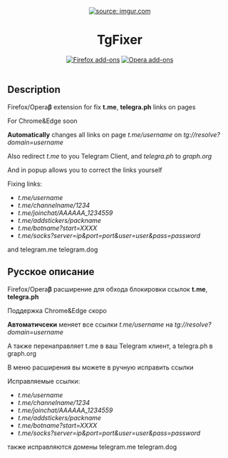 
<p align="center"><a href="https://imgur.com/yQiqD1Y"><img src="https://i.imgur.com/yQiqD1Y.png?3" title="source: imgur.com" /></a></p>
<h1 align="center">TgFixer</h1>
<p align="center">
  <a href="https://addons.mozilla.org/ru/firefox/addon/tgfixer/">
    <img src="https://i.imgur.com/dvof8rG.png" alt="Firefox add-ons"></a>
  <a href="https://addons.opera.com/ru/extensions/details/tgfixer/">
    <img src="https://i.imgur.com/wK10qEV.png" alt="Opera add-ons"></a>
  </br></br>
</p>

## Description
Firefox/Opera**β** extension for fix **t.me**, **telegra.ph** links on pages

For Chrome&Edge soon

**Automatically** changes all links on page *t.me/username* on *tg://resolve?domain=username*

Also redirect *t.me* to you Telegram Client, and *telegra.ph* to *graph.org*

And in popup allows you to correct the links yourself

Fixing links:

+ *t.me/username*
+ *t.me/channelname/1234*
+ *t.me/joinchat/AAAAAA_1234559*
+ *t.me/addstickers/packname*
+ *t.me/botname?start=XXXX*
+ *t.me/socks?server=ip&port=port&user=user&pass=password*

and telegram.me telegram.dog

## Русское описание

Firefox/Opera**β** расширение для обхода блокировки ссылок **t.me**, **telegra.ph**

Поддержка Chrome&Edge скоро

**Автоматичсеки** меняет все ссылки *t.me/username* на *tg://resolve?domain=username*

А также перенаправляет t.me в ваш Telegram клиент, а telegra.ph в graph.org

В меню расширения вы можете в ручную исправить ссылки

Исправляемые ссылки:

+ *t.me/username*
+ *t.me/channelname/1234*
+ *t.me/joinchat/AAAAAA_1234559*
+ *t.me/addstickers/packname*
+ *t.me/botname?start=XXXX*
+ *t.me/socks?server=ip&port=port&user=user&pass=password*

также исправляются домены telegram.me telegram.dog
